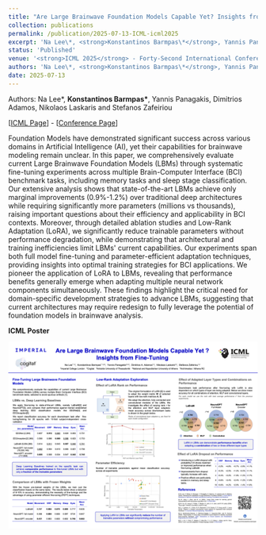 ```yaml
---
title: "Are Large Brainwave Foundation Models Capable Yet? Insights from Fine-tuning"
collection: publications
permalink: /publication/2025-07-13-ICML-icml2025
excerpt: 'Na Lee\*, <strong>Konstantinos Barmpas\*</strong>, Yannis Panagakis, Dimitrios Adamos, Nikolaos Laskaris and Stefanos Zafeiriou - [[Paper](https://openreview.net/pdf?id=ADU3uNKLLJ)] [[Poster](https://www.barmpas.com/publication/2025-03-06-SCSL-icrl2025)] '
status: 'Published'
venue: '<strong>ICML 2025</strong> - Forty-Second International Conference on Machine Learning' 
authors: 'Na Lee\*, <strong>Konstantinos Barmpas\*</strong>, Yannis Panagakis, Dimitrios Adamos, Nikolaos Laskaris and Stefanos Zafeiriou'
date: 2025-07-13
---
```


Authors: Na Lee\*, <strong>Konstantinos Barmpas\*</strong>, Yannis Panagakis, Dimitrios Adamos, Nikolaos Laskaris and Stefanos Zafeiriou

[[ICML Page](https://icml.cc/virtual/2025/poster/45713)] - [[Conference Page](https://icml.cc/)]

Foundation Models have demonstrated significant success across various domains in Artificial Intelligence (AI), yet their capabilities for brainwave modeling remain unclear. In this paper, we comprehensively evaluate current Large Brainwave Foundation Models (LBMs) through systematic fine-tuning experiments across multiple Brain-Computer Interface (BCI) benchmark tasks, including memory tasks and sleep stage classification. Our extensive analysis shows that state-of-the-art LBMs achieve only marginal improvements (0.9\%-1.2\%) over traditional deep architectures while requiring significantly more parameters (millions vs thousands), raising important questions about their efficiency and applicability in BCI contexts. Moreover, through detailed ablation studies and Low-Rank Adaptation (LoRA), we significantly reduce trainable parameters without performance degradation, while demonstrating that architectural and training inefficiencies limit LBMs' current capabilities. Our experiments span both full model fine-tuning and parameter-efficient adaptation techniques, providing insights into optimal training strategies for BCI applications. We pioneer the application of LoRA to LBMs, revealing that performance benefits generally emerge when adapting multiple neural network components simultaneously. These findings highlight the critical need for domain-specific development strategies to advance LBMs, suggesting that current architectures may require  redesign to fully leverage the potential of foundation models in brainwave analysis.

**ICML Poster**

![](../images/pub_icml_2025/icml_poster_2025.png)

